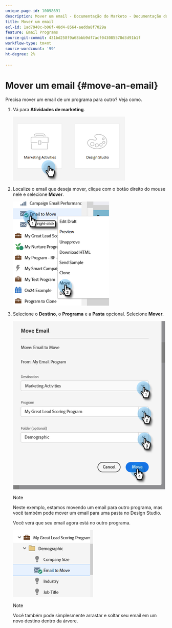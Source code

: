 ```yaml
---
unique-page-id: 10098691
description: Mover um email - Documentação do Marketo - Documentação do produto
title: Mover um email
exl-id: 1ad7940c-b06f-48d4-8564-aedda8f7029a
feature: Email Programs
source-git-commit: 431bd258f9a68bbb9df7acf043085578d3d91b1f
workflow-type: tm+mt
source-wordcount: '99'
ht-degree: 2%

---
```


# Mover um email {#move-an-email}

Precisa mover um email de um programa para outro? Veja como.

1. Vá para **Atividades de marketing**.

   ![](assets/move-an-email-1.png)

1. Localize o email que deseja mover, clique com o botão direito do mouse nele e selecione **Mover**.

   ![](assets/move-an-email-2.png)

1. Selecione o **Destino**, o **Programa** e a **Pasta** opcional. Selecione **Mover**.

   ![](assets/move-an-email-3.png)

   >[!NOTE]
   >
   >Neste exemplo, estamos movendo um email para outro programa, mas você também pode mover um email para uma pasta no Design Studio.

   Você verá que seu email agora está no outro programa.

   ![](assets/move-an-email-4.png)

   >[!NOTE]
   >
   >Você também pode simplesmente arrastar e soltar seu email em um novo destino dentro da árvore.
